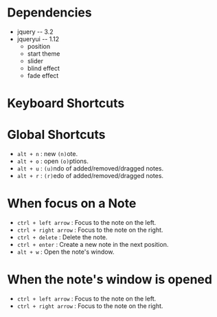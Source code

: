 Dependencies
============

- jquery -- 3.2
- jqueryui -- 1.12
    - position
    - start theme
    - slider
    - blind effect
    - fade effect


Keyboard Shortcuts
==================

Global Shortcuts
================

- `alt + n` : new `(n)`ote.
- `alt + o` : open `(o)`ptions.
- `alt + u` : `(u)`ndo of added/removed/dragged notes.
- `alt + r` : `(r)`edo of added/removed/dragged notes.

When focus on a Note
====================

- `ctrl + left arrow` : Focus to the note on the left.
- `ctrl + right arrow` : Focus to the note on the right.
- `ctrl + delete` : Delete the note.
- `ctrl + enter` : Create a new note in the next position.
- `alt + w` : Open the note's window.

When the note's window is opened
================================

- `ctrl + left arrow` : Focus to the note on the left.
- `ctrl + right arrow` : Focus to the note on the right.
